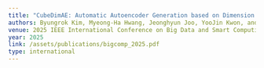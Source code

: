 ```yaml
---
title: "CubeDimAE: Automatic Autoencoder Generation based on Dimension Estimation by Tessellation"
authors: Byungrok Kim, Myeong-Ha Hwang, Jeonghyun Joo, YooJin Kwon, and Hyunwoo Lee
venue: 2025 IEEE International Conference on Big Data and Smart Computing (BigComp '25)
year: 2025
link: /assets/publications/bigcomp_2025.pdf
type: international
---
```


